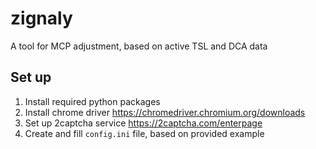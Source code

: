 # zignaly
A tool for MCP adjustment, based on active TSL and DCA data

## Set up
1. Install required python packages
1. Install chrome driver https://chromedriver.chromium.org/downloads
1. Set up 2captcha service https://2captcha.com/enterpage
1. Create and fill `config.ini` file, based on provided example
